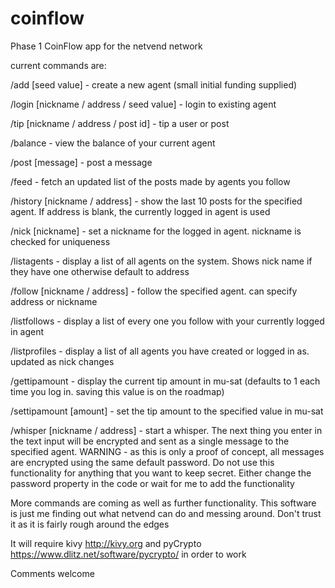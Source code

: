 coinflow
========

Phase 1 CoinFlow app for the netvend network

current commands are:

/add [seed value] - create a new agent (small initial funding supplied)

/login [nickname / address / seed value] - login to existing agent

/tip [nickname / address / post id] - tip a user or post

/balance - view the balance of your current agent

/post [message] - post a message 

/feed - fetch an updated list of the posts made by agents you follow

/history [nickname / address] - show the last 10 posts for the specified agent. If address is blank, the currently logged in agent is used

/nick [nickname] - set a nickname for the logged in agent. nickname is checked for uniqueness

/listagents - display a list of all agents on the system. Shows nick name if they have one otherwise default to address

/follow [nickname / address] - follow the specified agent. can specify address or nickname

/listfollows - display a list of every one you follow with your currently logged in agent

/listprofiles - display a list of all agents you have created or logged in as. updated as nick changes

/gettipamount - display the current tip amount in mu-sat (defaults to 1 each time you log in. saving this value is on the roadmap)

/settipamount [amount] - set the tip amount to the specified value in mu-sat

/whisper [nickname / address] - start a whisper. The next thing you enter in the text input will be encrypted and sent as a single message to the specified agent.
WARNING - as this is only a proof of concept, all messages are encrypted using the same default password.
Do not use this functionality for anything that you want to keep secret. 
Either change the password property in the code or wait for me to add the functionality



More commands are coming as well as further functionality.
This software is just me finding out what netvend can do and messing around.
Don't trust it as it is fairly rough around the edges


It will require kivy <http://kivy.org> and pyCrypto <https://www.dlitz.net/software/pycrypto/> in order to work


Comments welcome
